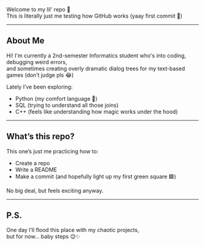 Welcome to my lil' repo 🌱  
This is literally just me testing how GitHub works (yaay first commit 🎉)

---

## About Me

Hi! I'm currently a 2nd-semester Informatics student who's into coding, debugging weird errors,  
and sometimes creating overly dramatic dialog trees for my text-based games (don’t judge pls 😂)

Lately I’ve been exploring:
- Python (my comfort language 🐍)
- SQL (trying to understand all those joins)
- C++ (feels like understanding how magic works under the hood)

---

## What’s this repo?

This one’s just me practicing how to:
- Create a repo
- Write a README
- Make a commit (and hopefully light up my first green square 🟩)

No big deal, but feels exciting anyway.

---

## P.S.

One day I’ll flood this place with my chaotic projects,  
but for now... baby steps 😌✨

